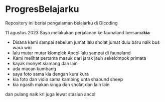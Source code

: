 # ProgresBelajarku
Repository ini berisi pengalaman belajarku di Dicoding


11 agustus 2023
Saya melakukan perjalanan ke faunaland bersama**kia**
  * Disana kami sampai sebelum jumat lalu sholat jumat dulu baru naik bus wara wiri
  * lalu mutar mutar klomplek Ancol lalu sampai di faunaland
  * Kami melihat pertama masuk dari jarak jauh sekelompok primata
  * kayak monyet siamang dan lain
  * ada macan kumbang
  * saya foto sama kia dengan kura kura
  * kia foto dan vidio sama kambing unta shaound sheep
  * kia ngasih makan singa dan sholat dan lain lain

dan pulang naik krl juga lewat stasiun ancol
